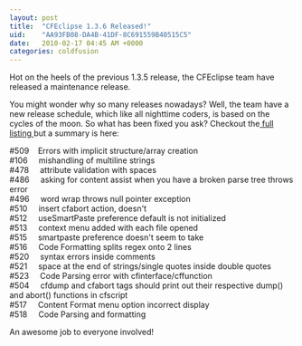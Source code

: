 ```yaml
---
layout: post
title:  "CFEclipse 1.3.6 Released!"
uid:	"AA93FB08-DA4B-41DF-8C691559B40515C5"
date:   2010-02-17 04:45 AM +0000
categories: coldfusion
---
```

<p>Hot on the heels of the previous 1.3.5 release, the CFEclipse team have released a maintenance release. </p>
<p>You might wonder why so many releases nowadays? Well, the team have a new release schedule, which like all nighttime coders, is based on the cycles of the moon. So what has been fixed you ask? Checkout the<a href="http://www.cfeclipse.org/update/web/doc/intro/doc/new.html"> full listing </a>but a summary is here:</p>
<p>#509    Errors with implicit structure/array creation<br />#106     mishandling of multiline strings        <br />#478     attribute validation with spaces     <br />#486     asking for content assist when you have a broken parse tree throws error<br />#496     word wrap throws null pointer exception     <br />#510     insert cfabort action, doesn't <br />#512     useSmartPaste preference default is not initialized <br />#513     context menu added with each file opened<br />#515     smartpaste preference doesn't seem to take <br />#516     Code Formatting splits regex onto 2 lines     <br />#520     syntax errors inside comments <br />#521     space at the end of strings/single quotes inside double quotes     <br />#523     Code Parsing error with cfinterface/cffunction <br />#504     cfdump and cfabort tags should print out their respective dump() and abort() functions in cfscript<br />#517     Content Format menu option incorrect display<br />#518     Code Parsing and formatting</p>
<p>An awesome job to everyone involved!</p>